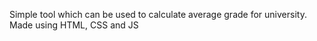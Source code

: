 Simple tool which can be used to calculate average grade for university. Made using HTML, CSS and JS
